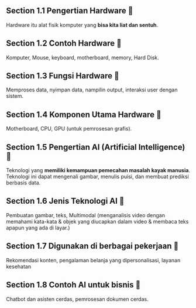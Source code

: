 ## Section 1.1 Pengertian Hardware 🤖
Hardware itu alat fisik komputer yang **bisa kita liat dan sentuh**.

## Section 1.2 Contoh Hardware 🤖
Komputer, Mouse, keyboard, motherboard, memory, Hard Disk.

## Section 1.3 Fungsi Hardware 🤖
Memproses data, nyimpan data, nampilin output, interaksi user dengan sistem. 

## Section 1.4 Komponen Utama Hardware 🤖
Motherboard, CPU, GPU (untuk pemrosesan grafis).

## Section 1.5 Pengertian AI (Artificial Intelligence) 🌺
Teknologi yang **memiliki kemampuan pemecahan masalah kayak manusia**. Teknologi ini dapat mengenali gambar, menulis puisi, dan membuat prediksi berbasis data.

## Section 1.6 Jenis Teknologi AI 🌺
Pembuatan gambar, teks, Multimodal (menganalisis video dengan memahami kata-kata & objek yang diucapkan dalam video & membaca teks apapun yang ada di layar.)

## Section 1.7 Digunakan di berbagai pekerjaan 🌺
Rekomendasi konten, pengalaman belanja yang dipersonalisasi, layanan kesehatan

## Section 1.8 Contoh AI untuk bisnis 🌺
Chatbot dan asisten cerdas, pemrosesan dokumen cerdas.